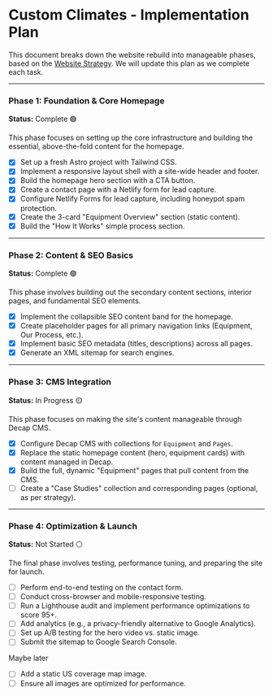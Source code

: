 # Custom Climates - Implementation Plan

This document breaks down the website rebuild into manageable phases, based on the [Website Strategy](./website-strategy.md). We will update this plan as we complete each task.

---

### Phase 1: Foundation & Core Homepage
**Status:** Complete 🟢

This phase focuses on setting up the core infrastructure and building the essential, above-the-fold content for the homepage.

- [x] Set up a fresh Astro project with Tailwind CSS.
- [x] Implement a responsive layout shell with a site-wide header and footer.
- [x] Build the homepage hero section with a CTA button.
- [x] Create a contact page with a Netlify form for lead capture.
- [x] Configure Netlify Forms for lead capture, including honeypot spam protection.
- [x] Create the 3-card "Equipment Overview" section (static content).
- [x] Build the "How It Works" simple process section.

---

### Phase 2: Content & SEO Basics
**Status:** Complete 🟢

This phase involves building out the secondary content sections, interior pages, and fundamental SEO elements.

- [x] Implement the collapsible SEO content band for the homepage.
- [x] Create placeholder pages for all primary navigation links (Equipment, Our Process, etc.).
- [x] Implement basic SEO metadata (titles, descriptions) across all pages.
- [x] Generate an XML sitemap for search engines.

---

### Phase 3: CMS Integration
**Status:** In Progress 🟡

This phase focuses on making the site's content manageable through Decap CMS.

- [x] Configure Decap CMS with collections for `Equipment` and `Pages`.
- [x] Replace the static homepage content (hero, equipment cards) with content managed in Decap.
- [x] Build the full, dynamic "Equipment" pages that pull content from the CMS.
- [ ] Create a "Case Studies" collection and corresponding pages (optional, as per strategy).

---

### Phase 4: Optimization & Launch
**Status:** Not Started ⚪

The final phase involves testing, performance tuning, and preparing the site for launch.

- [ ] Perform end-to-end testing on the contact form.
- [ ] Conduct cross-browser and mobile-responsive testing.
- [ ] Run a Lighthouse audit and implement performance optimizations to score 95+.
- [ ] Add analytics (e.g., a privacy-friendly alternative to Google Analytics).
- [ ] Set up A/B testing for the hero video vs. static image.
- [ ] Submit the sitemap to Google Search Console.

Maybe later
- [ ] Add a static US coverage map image.
- [ ] Ensure all images are optimized for performance.